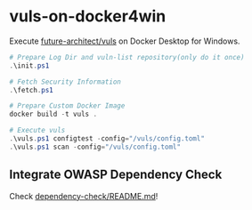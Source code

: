 # vuls-on-docker4win

Execute [future-architect/vuls](https://github.com/future-architect/vuls) on Docker Desktop for Windows.

```powershell
# Prepare Log Dir and vuln-list repository(only do it once)
.\init.ps1

# Fetch Security Information
.\fetch.ps1

# Prepare Custom Docker Image
docker build -t vuls .

# Execute vuls
.\vuls.ps1 configtest -config="/vuls/config.toml"
.\vuls.ps1 scan -config="/vuls/config.toml"
```

## Integrate OWASP Dependency Check

Check [dependency-check/README.md](dependency-check/README.md)!

